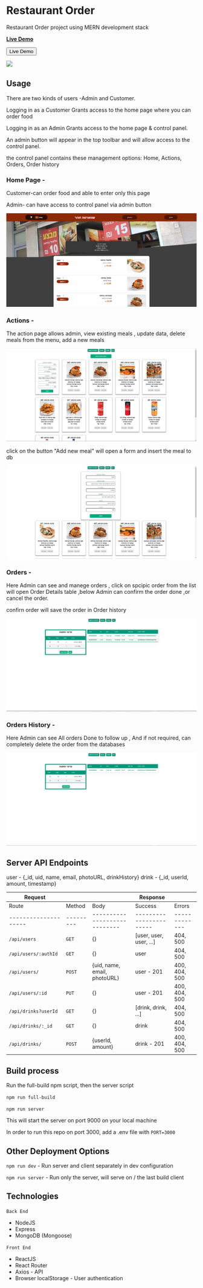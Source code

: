 # Restaurant Order

Restaurant Order project using MERN development stack

**[Live Demo](https://restaurant-ord.herokuapp.com/)**

<a href="https://restaurant-ord.herokuapp.com/" target="_blank"> <button>Live Demo</button> </a>

<a href="https://reactjs.org/" target="_blank"> <img src="https://img.icons8.com/color/48/000000/react-native.png"/> </a>

## Usage

There are two kinds of users -Admin and Customer.

Logging in as a Customer Grants access to the home page where you can order food

Logging in as an Admin Grants access to the home page & control panel.

An admin button will appear in the top toolbar and will allow access to the control panel.

the control panel contains these management options:
Home, Actions, Orders, Order history

### Home Page -

Customer-can order food and able to enter only this page

Admin- can have access to control panel via admin button

![Home Page](./docs/screenshots/resturate_2.png)

### Actions -

The action page allows admin,
view existing meals , update data, delete meals from the menu, add a new meals

![Action](./docs/screenshots/resturate_3.png)

click on the button "Add new meal" will open a form and insert the meal to db

![Action-Add meal](./docs/screenshots/resturate_4.png)

### Orders -

Here Admin can see and manege orders ,
click on spcipic order from the list will open Order Details table ,below Admin can confirm the order done ,or cancel the order.

confirn order will save the order in Order history

![Orders](./docs/screenshots/resturate_5.png)

### Orders History -

Here Admin can see All orders Done to follow up ,
And if not required, can completely delete the order from the databases

![Orders History](./docs/screenshots/resturate_6.png)

## Server API Endpoints

user - {\_id, uid, name, email, photoURL, drinkHistory}
drink - {\_id, userId, amount, timestamp}

| Request              |           |                              | Response                |               |
| -------------------- | --------- | ---------------------------- | ----------------------- | ------------- |
| Route                | Method    | Body                         | Success                 | Errors        |
| -------------------- | --------- | ---------------------------- | ----------------------- | ------------- |
| `/api/users`         | `GET`     | {}                           | [user, user, user, ...] | 404, 500      |
| `/api/users/:authId` | `GET`     | {}                           | user                    | 404, 500      |
| `/api/users/`        | `POST`    | {uid, name, email, photoURL} | user - 201              | 400, 404, 500 |
| `/api/users/:id`     | `PUT`     | {}                           | user - 201              | 400, 404, 500 |
| `/api/drinks?userId` | `GET`     | {}                           | [drink, drink, ...]     | 404, 500      |
| `/api/drinks/:_id`   | `GET`     | {}                           | drink                   | 404, 500      |
| `/api/drinks/`       | `POST`    | {userId, amount}             | drink - 201             | 400, 404, 500 |

## Build process

Run the full-build npm script, then the server script

`npm run full-build`

`npm run server`

This will start the server on port 9000 on your local machine

In order to run this repo on port 3000, add a .env file with `PORT=3000`

## Other Deployment Options

`npm run dev` - Run server and client separately in dev configuration

`npm run server` - Run only the server, will serve on / the last build client

## Technologies

`Back End`

- NodeJS
- Express
- MongoDB (Mongoose)

`Front End`

- ReactJS
- React Router
- Axios - API
- Browser localStorage - User authentication

<!-- `Services`

- Firebase - Google authentication
- Google Extensions - Site extension
- Chrome Alarm API - Extension notifications -->
